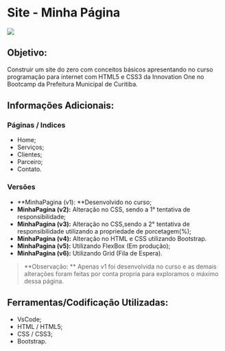 # Site - Minha Página
![](https://www.conectaai.com/wp-content/uploads/2019/06/WhatsApp-Image-2019-06-18-at-10.05.23.jpeg)
## Objetivo:
Construir um site do zero com conceitos básicos apresentando no curso programação para internet com HTML5 e CSS3 da Innovation One no Bootcamp da Prefeitura Municipal de Curitiba.

## Informações Adicionais:
### Páginas / Indices
- Home;
- Serviços;
- Clientes;
- Parceiro;
- Contato.

### Versões
- **MinhaPagina (v1): **Desenvolvido no curso;
- **MinhaPagina (v2):** Alteração no CSS, sendo a 1° tentativa de responsibilidade;
- **MinhaPagina (v3):** Alteração no CSS,sendo a 2° tentativa de responsibilidade utilizando a propriedade de porcetagem(%);
- **MinhaPagina (v4):** Alteração no HTML e CSS utilizando Bootstrap.
- **MinhaPagina (v5):** Utilizando FlexBox (Em produção);
- **MinhaPagina (v6):** Utilizando Grid (Fila de Espera).


> **Observação: ** Apenas v1 foi desenvolvida no curso e as demais alterações foram feitas por conta propria para exploramos o máximo dessa página.

## Ferramentas/Codificação Utilizadas:
- VsCode;
- HTML / HTML5;
- CSS / CSS3;
- Bootstrap.
